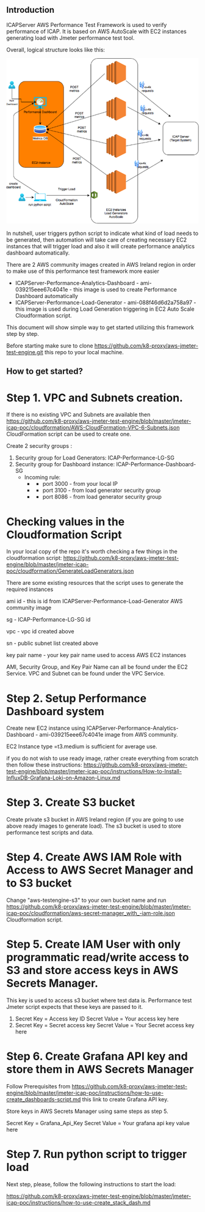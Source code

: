 ## Introduction
ICAPServer AWS Performance Test Framework is used to verify performance of ICAP. It is based on AWS AutoScale with EC2 instances generating load with Jmeter performance test tool.

Overall, logical structure looks like this:

![vm_load_vision](jmeter-icap-poc/instructions/img/ICAPServer-Performance-Analytics-Dashboard.png)

In nutshell, user triggers python script to indicate what kind of load needs to be generated, then automation will take care of creating necessary EC2 instances that will trigger load and also it will create performance analytics dashboard automatically.

There are 2 AWS community images created in AWS Ireland region in order to make use of this performance test framework more easier

 - ICAPServer-Performance-Analytics-Dashboard - ami-039215eee67c4041e - this image is used to create Performance Dashboard automatically
 - ICAPServer-Performance-Load-Generator - ami-088f46d6d2a758a97 - this image is used during Load Generation triggering in EC2 Auto Scale Cloudformation script.

This document will show simple way to get started utilizing this framework step by step.

Before starting make sure to clone https://github.com/k8-proxy/aws-jmeter-test-engine.git this repo to your local machine. 

## How to get started?

# Step 1. VPC and Subnets creation. 

If there is no existing VPC and Subnets are available then https://github.com/k8-proxy/aws-jmeter-test-engine/blob/master/jmeter-icap-poc/cloudformation/AWS-CloudFormation-VPC-6-Subnets.json CloudFormation script can be used to create one.

Create 2 security groups : 

1. Security group for Load Generators:  ICAP-Performance-LG-SG
2. Security group for Dashboard instance: ICAP-Performance-Dashboard-SG
    - Incoming rule: 
       - - port 3000 - from your local IP
       - - port 3100 - from load generator security group
       - - port 8086 - from load generator security group

# Checking values in the Cloudformation Script

In your local copy of the repo it's worth checking a few things in the cloudformation script: https://github.com/k8-proxy/aws-jmeter-test-engine/blob/master/jmeter-icap-poc/cloudformation/GenerateLoadGenerators.json

There are some existing resources that the script uses to generate the required instances

ami id - this is id from ICAPServer-Performance-Load-Generator AWS community image

sg - ICAP-Performance-LG-SG id

vpc - vpc id created above

sn - public subnet list created above

key pair name - your key pair name used to access AWS EC2 instances

AMI, Security Group, and Key Pair Name can all be found under the EC2 Service.
VPC and Subnet can be found under the VPC Service.

# Step 2. Setup Performance Dashboard system

Create new EC2 instance using ICAPServer-Performance-Analytics-Dashboard - ami-039215eee67c4041e image from AWS community. 

EC2 Instance type =t3.medium is sufficient for average use. 

if you do not wish to use ready image, rather create everything from scratch then follow these instructions:
https://github.com/k8-proxy/aws-jmeter-test-engine/blob/master/jmeter-icap-poc/instructions/How-to-Install-InfluxDB-Grafana-Loki-on-Amazon-Linux.md

# Step 3. Create S3 bucket

Create private s3 bucket in AWS Ireland region (if you are going to use above ready images to generate load). The s3 bucket is used to store performance test scripts and data. 

# Step 4. Create AWS IAM Role with Access to AWS Secret Manager and to S3 bucket

Change "aws-testengine-s3" to your own bucket name and run https://github.com/k8-proxy/aws-jmeter-test-engine/blob/master/jmeter-icap-poc/cloudformation/aws-secret-manager_with_-iam-role.json Cloudformation script.

# Step 5. Create IAM User with only programmatic read/write access to S3 and store access keys in AWS Secrets Manager.

This key is used to access s3 bucket where test data is.
Performance test Jmeter script expects that these keys are passed to it. 

1. Secret Key = Access key ID 
   Secret Value = Your access key here
2. Secret Key = Secret access key 
   Secret Value = Your Secret access key here

# Step 6. Create Grafana API key and store them in AWS Secrets Manager

Follow Prerequisites from https://github.com/k8-proxy/aws-jmeter-test-engine/blob/master/jmeter-icap-poc/instructions/how-to-use-create_dashboards-script.md this link to create Grafana API key.

Store keys in AWS Secrets Manager using same steps as step 5.

Secret Key = Grafana_Api_Key
Secret Value = Your grafana api key value here

# Step 7. Run python script to trigger load

Next step, please, follow the following instructions to start the load:

https://github.com/k8-proxy/aws-jmeter-test-engine/blob/master/jmeter-icap-poc/instructions/how-to-use-create_stack_dash.md







